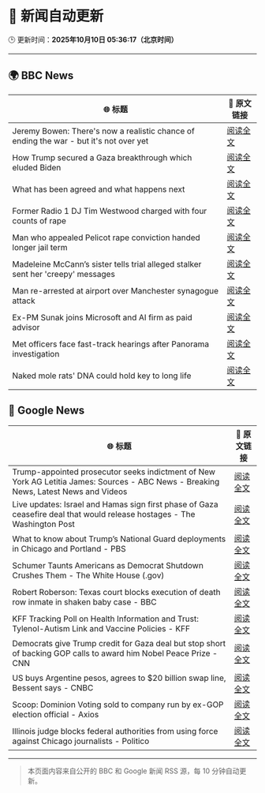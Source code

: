 # 🧠 新闻自动更新

🕒 更新时间：**2025年10月10日 05:36:17（北京时间）**

---

## 🌍 BBC News

| 🌐 标题 | 🔗 原文链接 |
|--------|-------------|
| Jeremy Bowen: There's now a realistic chance of ending the war - but it's not over yet | [阅读全文](https://www.bbc.com/news/articles/cn5q04yr345o?at_medium=RSS&at_campaign=rss) |
| How Trump secured a Gaza breakthrough which eluded Biden | [阅读全文](https://www.bbc.com/news/articles/cj3yke64vp6o?at_medium=RSS&at_campaign=rss) |
| What has been agreed and what happens next | [阅读全文](https://www.bbc.com/news/articles/cvgqx7ygq41o?at_medium=RSS&at_campaign=rss) |
| Former Radio 1 DJ Tim Westwood charged with four counts of rape | [阅读全文](https://www.bbc.com/news/articles/ckge5zrl69xo?at_medium=RSS&at_campaign=rss) |
| Man who appealed Pelicot rape conviction handed longer jail term | [阅读全文](https://www.bbc.com/news/articles/cq65e2jdd3lo?at_medium=RSS&at_campaign=rss) |
| Madeleine McCann’s sister tells trial alleged stalker sent her 'creepy' messages | [阅读全文](https://www.bbc.com/news/articles/cp3vg385jgko?at_medium=RSS&at_campaign=rss) |
| Man re-arrested at airport over Manchester synagogue attack | [阅读全文](https://www.bbc.com/news/articles/cz69q1p6376o?at_medium=RSS&at_campaign=rss) |
| Ex-PM Sunak joins Microsoft and AI firm as paid advisor | [阅读全文](https://www.bbc.com/news/articles/clyqe22pz81o?at_medium=RSS&at_campaign=rss) |
| Met officers face fast-track hearings after Panorama investigation | [阅读全文](https://www.bbc.com/news/articles/c1dqvp1exxxo?at_medium=RSS&at_campaign=rss) |
| Naked mole rats' DNA could hold key to long life | [阅读全文](https://www.bbc.com/news/articles/cz7rxy21lxwo?at_medium=RSS&at_campaign=rss) |

## 📰 Google News

| 🌐 标题 | 🔗 原文链接 |
|--------|-------------|
| Trump-appointed prosecutor seeks indictment of New York AG Letitia James: Sources - ABC News - Breaking News, Latest News and Videos | [阅读全文](https://news.google.com/rss/articles/CBMiogFBVV95cUxQaU1DUjhfaDlEWXpUZlh1OWpVVEhsU3lnT1RDcE5LZEJyZDUxY2c1NDlRUDFtYzZLZWxwSlFKaFJSeHN6cE1VZXlLTl9naHJDOGZCSkJxRmxXTVgxXzh0RXhobGxIMXA4R2hyN2NNVmJ4OFphdFBZemdVTG9TOEtNYU83ZFo4WHBIMWU1Y3BxcGJGLUhmZzBRdXJFY2dNSEktUFHSAacBQVVfeXFMTm5Pb3ZCVGhHRmNNX1k0T25UT3M3Si0ySEpKd3NHOXdpNjExcndHN0RQZnhPRW1WNVhqRldKRDNmUVpfUGN4eElfMG5EWFZCQ0ZWdldKTUR6dGVUbUNfd191SUlTemNrSnNXeFNhaW1sWkdfMkFNWkJ4T2dlcVBJQnVoR2JPbmRjRW9YTUJjSTc0VVIyRXpOYXMtaHVYb2dtRGlRQ2U2RE0?oc=5) |
| Live updates: Israel and Hamas sign first phase of Gaza ceasefire deal that would release hostages - The Washington Post | [阅读全文](https://news.google.com/rss/articles/CBMijwFBVV95cUxNZ0thZzJMSDRQMUtNRXUzMVJvLXQ3UVRnVVYwdUNnRXZ4ek5JMzlBVjB1RV9QbkFPc2Vsb0Y4cDNCT2pxV3ctcEtQdXRrWGJVM2VMZXl3S2F5LUZSOHRkQjN3dkVncGtZWjlUV1diaEJYd1c0SmJnVTVjYjg3clhEVWswZ1gzNmJZMS0tbTZZTQ?oc=5) |
| What to know about Trump’s National Guard deployments in Chicago and Portland - PBS | [阅读全文](https://news.google.com/rss/articles/CBMisgFBVV95cUxPdXFFSG9aOElxbldETU90UVFEdHJuNEJfc0dZQm4xT0JLaWQ5MjhtSWJsaTdnZnNFd256MUdadk00VWI1RjFqSkh5OEtONDlNOXVQX3ktVUJNVURmMUt2alBVTU1OSnRKZzBGa1dZUWFLb3ZJcmVIR0xXWWx4RTc5LTNUN0VwbG1MSEVmTmtrVk0tSTRTdzBjSUpVVFJSb0lsclRhRE9KS3g2U3cxT1FQTGZB?oc=5) |
| Schumer Taunts Americans as Democrat Shutdown Crushes Them - The White House (.gov) | [阅读全文](https://news.google.com/rss/articles/CBMipgFBVV95cUxOQ3VmdjdKZHM5ZEQ0cXFNNXdGVE5GVUw2Y3I3eXpkTHpVN1ZZX0NKdzNSMk5rak9CMnNJTk9TYzR4eFludjdUZVFkUlRiLUJ0N0loOE1IZlRvOHpZcHlSaDNELWRkbU1jbUJuazJWTFRFd1k2Z01BME1fRzY5MjFxQ25MVnQySEczUWJDTzFOSHhGZS1wdEYtaC1mVjc4V1NzMzZTbXB3?oc=5) |
| Robert Roberson: Texas court blocks execution of death row inmate in shaken baby case - BBC | [阅读全文](https://news.google.com/rss/articles/CBMiWkFVX3lxTFBVOGtqZmdiXzViZnRxZjdJYXdQRzVmbFpIVHRUUlhaWHhHOXRWdFA4Q2N0U0VXcHhuTWVoRjVZeEpodENFb2xtR3p0bV9VU3pTSzd2VlVEd1FaUdIBX0FVX3lxTE9NNThxaTJSYUxIalVHVk1pdm5NMUc3Qzg4Ml9zLUs5bWVrdVRSbnFpR0hjcWlsZ3M2Q3RTNVlTQzNhTXpfay1JeXhwMWt1OUVMaWIwbDNIU3N6MmkxX2o0?oc=5) |
| KFF Tracking Poll on Health Information and Trust: Tylenol-Autism Link and Vaccine Policies - KFF | [阅读全文](https://news.google.com/rss/articles/CBMixAFBVV95cUxORW9UTXpjVFZWb1J0UkJ5X1pFMG8tTENLdkpzb0VsUkFSOHVpdHE0bERiX21vXzlDZk9xVnNtbndWR3Z4T192LXhka2FkY1RJa0JfNVM4TUJYaXFLalZnY0RNcGF2V1l1VnVoSmN1VjlQc3cxbVZxX0ZSMWVjYm9qRGIyQUh6ZEJrbVQ0bHdZY2g4TTJ3UkhqeTM2cjduNWNGUTVHVkhIaWdNV1BfRHBuVlowejVjaVA1WXphVTNqVk9teW9N?oc=5) |
| Democrats give Trump credit for Gaza deal but stop short of backing GOP calls to award him Nobel Peace Prize - CNN | [阅读全文](https://news.google.com/rss/articles/CBMilAFBVV95cUxOM2VxYUFhanZGajFRZERSRE9FM1pRV2phelEyWHozSlZMazAwSVBGenhxOVJOdTFoSVBqZ2dxLTNtODF0NjhIMFJZTE1YWnpTdVVSLU85UzFjemJGaDUwZ21xdU1YLXIyTXFaTmwzU1lXajNYQzktRjJEaWt1aFZOSW5pejVzUHdxcUNuNGNTN09JY3kt?oc=5) |
| US buys Argentine pesos, agrees to $20 billion swap line, Bessent says - CNBC | [阅读全文](https://news.google.com/rss/articles/CBMipwFBVV95cUxNVzVXNEpoVzJEeVZ6VVMxaVJZZEpIdE5OZ0d2dFBNVXAwandpbVNETEo5a3hfYTZJUEtPbU5icHRXcF92SkRDcWJYUHJXTzB3QzI4b3FNSEtlZnRUTXdjdXZSQkdUOE9uVm52TW1tM0lBU3FVblhORlNkYnBaeXo2YTdBWF9ta0FxaldrTlcxS1hOSUN4dllzMGFjUmI5cFlkcThXZzl0SdIBrAFBVV95cUxQa3lvN3NnNWZ2N1NpRTNyWVd2YVozdkRwYXN0OVo5TEZBaF9yRWN0ejhhakZsVjI1cHhSYlBic0xKNVJhb1Y2R2F4TFVzRElROGxUU3hmUnRYbWY4aGdIUjYtbWw3MnRGSkgyeGpvYXNFb0VfUzYyQ2VZNnNONDhpYW1mMUJLUUNKY29MU0RYMU5EWklEejVQWFE1ekt5Wm5WQXlaTnZNYllWX2c1?oc=5) |
| Scoop: Dominion Voting sold to company run by ex-GOP election official - Axios | [阅读全文](https://news.google.com/rss/articles/CBMifEFVX3lxTE1FMUI5MmEzQ0hpMWt1SExYbTk0RTlRR1NldDdVbGx6WUlOSDNTdnk0YkdzUzd0OGlSc3U2bkhwTGE1VWVQb3poTDVXYXh6Vk1CV21uai1lZ1N2cHF4QVpOdUJjWE12MzBkcEM1M0hVWUFISjdSSjY5NDY0N3E?oc=5) |
| Illinois judge blocks federal authorities from using force against Chicago journalists - Politico | [阅读全文](https://news.google.com/rss/articles/CBMiiAFBVV95cUxOa0hwVEJXY2U0VUc3YWRYVzNzZ0xzTDR2NkxpbUg2TURJUXVBTEFpQ2VlQ0dhY0trM1JCYUJHNmhUaE5xeUM2eEcxeHhnOU9nc2RnanpnWm53NE9JTHpTZmNKLXVwN21GbG9iQmhHQ3MtMTMwTFlLYWJEQjNsM2lfZ3NCSEVoOTJY?oc=5) |

---
> 本页面内容来自公开的 BBC 和 Google 新闻 RSS 源，每 10 分钟自动更新。
